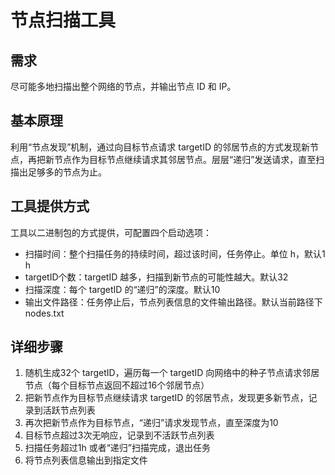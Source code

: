 # 节点扫描工具

## 需求

尽可能多地扫描出整个网络的节点，并输出节点 ID 和 IP。

## 基本原理

利用“节点发现”机制，通过向目标节点请求 targetID 的邻居节点的方式发现新节点，再把新节点作为目标节点继续请求其邻居节点。层层“递归”发送请求，直至扫描出足够多的节点为止。

## 工具提供方式

工具以二进制包的方式提供，可配置四个启动选项：

- 扫描时间：整个扫描任务的持续时间，超过该时间，任务停止。单位 h，默认1 h
- targetID个数：targetID 越多，扫描到新节点的可能性越大。默认32
- 扫描深度：每个 targetID 的“递归”的深度。默认10
- 输出文件路径：任务停止后，节点列表信息的文件输出路径。默认当前路径下 nodes.txt

## 详细步骤

1. 随机生成32个 targetID，遍历每一个 targetID 向网络中的种子节点请求邻居节点（每个目标节点返回不超过16个邻居节点）
2. 把新节点作为目标节点继续请求 targetID 的邻居节点，发现更多新节点，记录到活跃节点列表
3. 再次把新节点作为目标节点，“递归”请求发现节点，直至深度为10
4. 目标节点超过3次无响应，记录到不活跃节点列表
5. 扫描任务超过1h 或者“递归”扫描完成，退出任务
6. 将节点列表信息输出到指定文件



